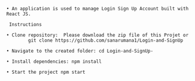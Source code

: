     • An application is used to manage Login Sign Up Account built with React JS.

     Instructions

    • Clone repository:  Please download the zip file of this Projet or 
            git clone https://github.com/sanarumana1/Login-and-SignUp 

    • Navigate to the created folder: cd Login-and-SignUp-
      
    • Install dependencies: npm install
      
    • Start the project npm start
